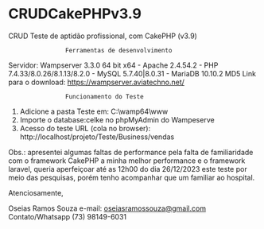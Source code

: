 # CRUDCakePHPv3.9
CRUD Teste de aptidão profissional, com CakePHP (v3.9)

                    Ferramentas de desenvolvimento

Servidor: Wampserver 3.3.0 64 bit x64 - Apache 2.4.54.2 - PHP 7.4.33/8.0.26/8.1.13/8.2.0 - MySQL 5.7.40|8.0.31 - MariaDB 10.10.2 MD5
Link para o download: https://wampserver.aviatechno.net/

                    Funcionamento do Teste
1) Adicione a pasta Teste em: C:\wamp64\www
2) Importe o database:celke no phpMyAdmin do Wampeserve
3) Acesso do teste URL (cola no browser): http://localhost/projeto/Teste/Business/vendas

Obs.: apresentei algumas faltas de performance pela falta de familiaridade com o framework CakePHP a minha melhor performance e o framework laravel, queria aperfeiçoar até as 12h00 do dia 26/12/2023 este teste por meio das pesquisas, porém tenho acompanhar que um familiar ao hospital.

Atenciosamente,

Oseias Ramos Souza
e-mail: oseiasramossouza@gmail.com
Contato/Whatsapp (73) 98149-6031
